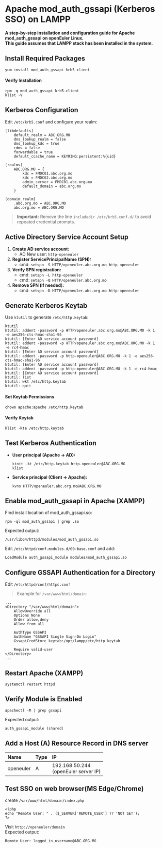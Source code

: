 # Apache mod_auth_gssapi (Kerberos SSO) on LAMPP
**A step-by-step installation and configuration guide for Apache mod_auth_gssapi on openEuler Linux.**  
**This guide assumes that LAMPP stack has been installed in the system.**

## Install Required Packages
```
yum install mod_auth_gssapi krb5-client
```

#### Verify Installation
```
rpm -q mod_auth_gssapi krb5-client
klist -V
```

## Kerberos Configuration

Edit `/etc/krb5.conf` and configure your realm:
```
[libdefaults]
    default_realm = ABC.ORG.MO
    dns_lookup_realm = false
    dns_lookup_kdc = true
    rdns = false
    forwardable = true
    default_ccache_name = KEYRING:persistent:%{uid}

[realms]
    ABC.ORG.MO = {
        kdc = FMDC01.abc.org.mo
        kdc = FMDC02.abc.org.mo
        admin_server = FMDC01.abc.org.mo
        default_domain = abc.org.mo
    }

[domain_realm]
    .abc.org.mo = ABC.ORG.MO
    abc.org.mo = ABC.ORG.MO
```
> **Important:** Remove the line `includedir /etc/krb5.conf.d/` to avoid repeated credential prompts.

## Active Directory Service Account Setup

1. **Create AD service account:**
   - AD New user: `http-openeuler`
2. **Register ServicePrincipalName (SPN):**
   - cmd: `setspn -S HTTP/openeuler.abc.org.mo http-openeuler`
3. **Verify SPN registration:**
   - cmd: `setspn -L http-openeuler`
   - cmd: `setspn -Q HTTP/openeuler.abc.org.mo`
4. **Remove SPN (if needed):**
   - cmd: `setspn -D HTTP/openeuler.abc.org.mo http-openeuler`

## Generate Kerberos Keytab

Use `ktutil` to generate `/etc/http.keytab`:
```
ktutil
ktutil: addent -password -p HTTP/openeuler.abc.org.mo@ABC.ORG.MO -k 1 -e aes256-cts-hmac-sha1-96
ktutil: [Enter AD service account password]
ktutil: addent -password -p HTTP/openeuler.abc.org.mo@ABC.ORG.MO -k 1 -e rc4-hmac
ktutil: [Enter AD service account password]
ktutil: addent -password -p http-openeuler@ABC.ORG.MO -k 1 -e aes256-cts-hmac-sha1-96
ktutil: [Enter AD service account password]
ktutil: addent -password -p http-openeuler@ABC.ORG.MO -k 1 -e rc4-hmac
ktutil: [Enter AD service account password]
ktutil: list
ktutil: wkt /etc/http.keytab
ktutil: quit
```

#### Set Keytab Permissions
```
chown apache:apache /etc/http.keytab
```

#### Verify Keytab
```
klist -kte /etc/http.keytab
```

## Test Kerberos Authentication

- **User principal (Apache → AD):**
  ```
  kinit -kt /etc/http.keytab http-openeuler@ABC.ORG.MO
  klist
  ```
- **Service principal (Client → Apache):**
  ```
  kvno HTTP/openeuler.abc.org.mo@ABC.ORG.MO
  ```

## Enable mod_auth_gssapi in Apache (XAMPP)
Find install location of mod_auth_gssapi.so:
```
rpm -ql mod_auth_gssapi | grep .so
```
Expected output:
```
/usr/lib64/httpd/modules/mod_auth_gssapi.so
```

Edit `/etc/httpd/conf.modules.d/00-base.conf` and add:
```
LoadModule auth_gssapi_module modules/mod_auth_gssapi.so
```

## Configure GSSAPI Authentication for a Directory
Edit `/etc/httpd/conf/httpd.conf`  
>Example for `/var/www/html/domain`:
```
...
<Directory "/var/www/html/domain">
    AllowOverride all
    Options None
    Order allow,deny
    Allow from all

    AuthType GSSAPI
    AuthName "GSSAPI Single Sign-On Login"
    GssapiCredStore keytab:/opt/lampp/etc/http.keytab

    Require valid-user
</Directory>
...
```

## Restart Apache (XAMPP)
```
systemctl restart httpd
```

## Verify Module is Enabled
```
apachectl -M | grep gssapi
```
Expected output:
```
auth_gssapi_module (shared)
```
## Add a Host (A) Resource Record in DNS server
Name  | Type  | IP 
:---  | :---  | :--- 
openeuler | A | 192.168.50.244<br>(openEuler server IP)
## Test SSO on web browser(MS Edge/Chrome)
create `/var/www/html/domain/index.php` 
```
<?php
echo "Remote User: " . ($_SERVER['REMOTE_USER'] ?? 'NOT SET');
?>
```
Visit `http://openeuler/domain`  
Expected output:
```
Remote User: logged_in_username@ABC.ORG.MO
```
